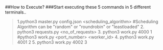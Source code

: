  ##How to Execute?
 ###Start executing these 5 commands in 5 different terminals..
 >  1.python3 master.py config.json <scheduling_algorithm>     #Scheduling Algorithm can be "random" or "roundrobin" or "leastloaded"
 >  2. python3 requests.py <no_of_requests>
>  3. python3 work.py 4000 1    #python3 work.py <port_number> <worker_id>
>  4. python3 work.py 4001 2
>  5. python3 work.py 4002 3
